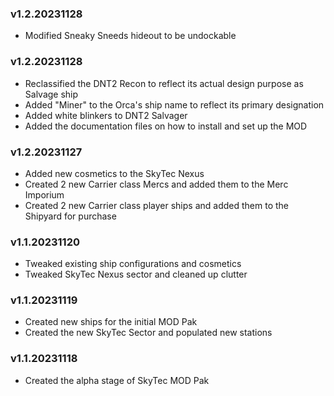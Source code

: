 ### v1.2.20231128
- Modified Sneaky Sneeds hideout to be undockable

### v1.2.20231128
- Reclassified the DNT2 Recon to reflect its actual design purpose as Salvage ship
- Added "Miner" to the Orca's ship name to reflect its primary designation
- Added white blinkers to DNT2 Salvager
- Added the documentation files on how to install and set up the MOD

### v1.2.20231127
- Added new cosmetics to the SkyTec Nexus
- Created 2 new Carrier class Mercs and added them to the Merc Imporium
- Created 2 new Carrier class player ships and added them to the Shipyard for purchase

### v1.1.20231120
- Tweaked existing ship configurations and cosmetics
- Tweaked SkyTec Nexus sector and cleaned up clutter

### v1.1.20231119
- Created new ships for the initial MOD Pak
- Created the new SkyTec Sector and populated new stations

### v1.1.20231118
- Created the alpha stage of SkyTec MOD Pak